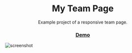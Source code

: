 <!-- Please update value in the {}  -->

<h1 align="center">My Team Page</h1>

<div align="center">
   Example project of a responsive team page.
</div>

<div align="center">
  <h3>
    <a href="https://my-team-page-seven.vercel.app">
      Demo
    </a>
  </h3>
</div>

![screenshot](https://i.ibb.co/Rj1P7gG/Screen-Shot-2021-01-04-at-01-32-10.png)

